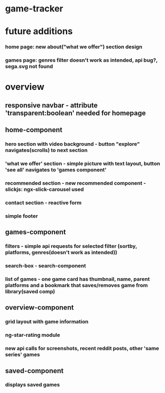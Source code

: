 # game-tracker

# future additions

### home page: new about("what we offer") section design

### games page: genres filter doesn't work as intended, api bug?, sega.svg not found

# overview

## responsive navbar - attribute 'transparent:boolean' needed for homepage

## home-component

### hero section with video background - button "explore" navigates(scrolls) to next section

### 'what we offer' section - simple picture with text layout, button 'see all' navigates to 'games component'

### recommended section - new recommended component - slickjs: ngx-slick-carousel used

### contact section - reactive form

### simple footer

## games-component

### filters - simple api requests for selected filter (sortby, platforms, genres(doesn't work as intended))

### search-box - search-component

### list of games - one game card has thumbnail, name, parent platforms and a bookmark that saves/removes game from library(saved comp)

## overview-component

### grid layout with game information

### ng-star-rating module

### new api calls for screenshots, recent reddit posts, other 'same series' games

## saved-component

### displays saved games
